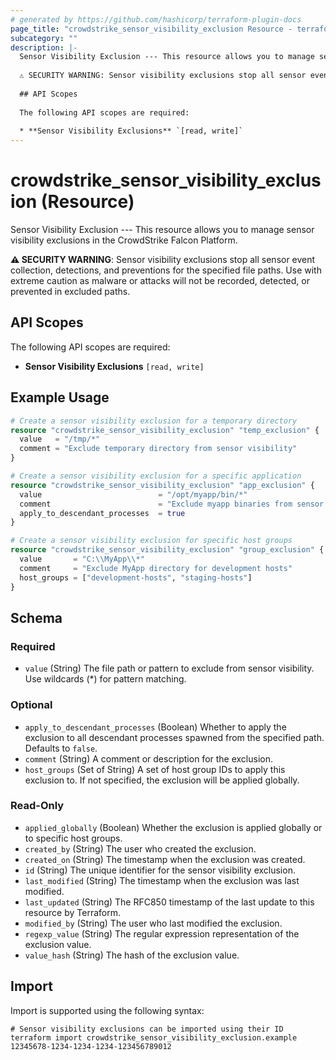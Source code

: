 ```yaml
---
# generated by https://github.com/hashicorp/terraform-plugin-docs
page_title: "crowdstrike_sensor_visibility_exclusion Resource - terraform-provider-crowdstrike"
subcategory: ""
description: |-
  Sensor Visibility Exclusion --- This resource allows you to manage sensor visibility exclusions in the CrowdStrike Falcon Platform.
  
  ⚠️ SECURITY WARNING: Sensor visibility exclusions stop all sensor event collection, detections, and preventions for the specified file paths. Use with extreme caution as malware or attacks will not be recorded, detected, or prevented in excluded paths.
  
  ## API Scopes
  
  The following API scopes are required:
  
  * **Sensor Visibility Exclusions** `[read, write]`
---
```


# crowdstrike_sensor_visibility_exclusion (Resource)

Sensor Visibility Exclusion --- This resource allows you to manage sensor visibility exclusions in the CrowdStrike Falcon Platform.

**⚠️ SECURITY WARNING**: Sensor visibility exclusions stop all sensor event collection, detections, and preventions for the specified file paths. Use with extreme caution as malware or attacks will not be recorded, detected, or prevented in excluded paths.

## API Scopes

The following API scopes are required:

* **Sensor Visibility Exclusions** `[read, write]`

## Example Usage

```terraform
# Create a sensor visibility exclusion for a temporary directory
resource "crowdstrike_sensor_visibility_exclusion" "temp_exclusion" {
  value   = "/tmp/*"
  comment = "Exclude temporary directory from sensor visibility"
}

# Create a sensor visibility exclusion for a specific application
resource "crowdstrike_sensor_visibility_exclusion" "app_exclusion" {
  value                          = "/opt/myapp/bin/*"
  comment                        = "Exclude myapp binaries from sensor visibility"
  apply_to_descendant_processes  = true
}

# Create a sensor visibility exclusion for specific host groups
resource "crowdstrike_sensor_visibility_exclusion" "group_exclusion" {
  value       = "C:\\MyApp\\*"
  comment     = "Exclude MyApp directory for development hosts"
  host_groups = ["development-hosts", "staging-hosts"]
}
```

<!-- schema generated by tfplugindocs -->
## Schema

### Required

- `value` (String) The file path or pattern to exclude from sensor visibility. Use wildcards (*) for pattern matching.

### Optional

- `apply_to_descendant_processes` (Boolean) Whether to apply the exclusion to all descendant processes spawned from the specified path. Defaults to `false`.
- `comment` (String) A comment or description for the exclusion.
- `host_groups` (Set of String) A set of host group IDs to apply this exclusion to. If not specified, the exclusion will be applied globally.

### Read-Only

- `applied_globally` (Boolean) Whether the exclusion is applied globally or to specific host groups.
- `created_by` (String) The user who created the exclusion.
- `created_on` (String) The timestamp when the exclusion was created.
- `id` (String) The unique identifier for the sensor visibility exclusion.
- `last_modified` (String) The timestamp when the exclusion was last modified.
- `last_updated` (String) The RFC850 timestamp of the last update to this resource by Terraform.
- `modified_by` (String) The user who last modified the exclusion.
- `regexp_value` (String) The regular expression representation of the exclusion value.
- `value_hash` (String) The hash of the exclusion value.

## Import

Import is supported using the following syntax:

```shell
# Sensor visibility exclusions can be imported using their ID
terraform import crowdstrike_sensor_visibility_exclusion.example 12345678-1234-1234-1234-123456789012
